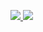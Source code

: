 <p align="justify">
  <a href='https://findmentor.network/peer/cagatay-cali'>
    <img src="https://img.shields.io/badge/Find%20Mentor-I'm%20a%20mentor-brightgreen">
  <a/>
  <a href='https://findmentor.network/peer/cagatay-cali'>
    <img src="https://img.shields.io/badge/Find%20Mentor-I'm%20a%20mentee-blueviolet">
  <a/>
</p>
